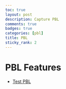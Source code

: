 ```yaml
---
toc: true
layout: post
description: Capture PBL
comments: true
badges: true
categories: [pbl]
title: PBL
sticky_rank: 2
---
```


# PBL Features

- [Test PBL](2022-08-29-testpbl.md)